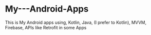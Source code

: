 # My---Android-Apps
This is My Android apps using, Kotlin, Java, (I prefer to Kotlin), MVVM, Firebase, APIs like Retrofit in some Apps
